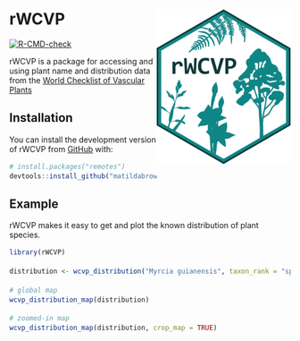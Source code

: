 
<!-- README.md is generated from README.Rmd. Please edit that file -->

# rWCVP <a href="https://matildabrown.github.io/rWCVP/"><img src="man/figures/logo.png" align="right" height="276" /></a>

<!-- badges: start -->
<!-- badges: start -->

[![R-CMD-check](https://github.com/matildabrown/rWCVP/workflows/R-CMD-check/badge.svg)](https://github.com/matildabrown/rWCVP/actions)
<!-- badges: end -->

<!-- badges: end -->

rWCVP is a package for accessing and using plant name and distribution
data from the [World Checklist of Vascular
Plants](https://powo.science.kew.org//)

## Installation

You can install the development version of rWCVP from
[GitHub](https://github.com/) with:

``` r
# install.packages("remotes")
devtools::install_github("matildabrown/rWCVP")
```

## Example

rWCVP makes it easy to get and plot the known distribution of plant
species.

``` r
library(rWCVP)

distribution <- wcvp_distribution("Myrcia guianensis", taxon_rank = "species")

# global map
wcvp_distribution_map(distribution)

# zoomed-in map
wcvp_distribution_map(distribution, crop_map = TRUE)
```
